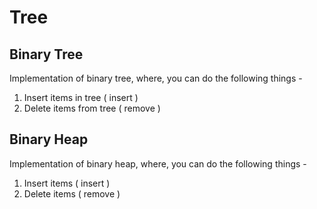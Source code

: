 # Tree

## Binary Tree

Implementation of binary tree, where, you can do the following things -

1. Insert items in tree ( insert )
2. Delete items from tree ( remove )

## Binary Heap

Implementation of binary heap, where, you can do the following things -

1. Insert items ( insert )
2. Delete items ( remove )
